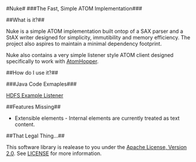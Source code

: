 #Nuke#
###The Fast, Simple ATOM Implementation###

##What is it?##

Nuke is a simple ATOM implementation built ontop of a SAX parser and a StAX writer designed for simplicity, immutibility and memory efficiency. The project also aspires to maintain a minimal dependency footprint.

Nuke also contains a very simple listener style ATOM client designed specifically to work with [AtomHopper](http://atomhopper.org/).

##How do I use it?##

###Java Code Exmaples###

[HDFS Example Listener](https://github.com/zinic/atom-nuke/blob/master/src/main/java/net/jps/nuke/listener/hadoop/HDFSFeedListener.java)

##Features Missing##

* Extensible elements - Internal elements are currently treated as text content.

##That Legal Thing...##

This software library is realease to you under the [Apache License, Version 2.0](http://www.apache.org/licenses/LICENSE-2.0.html). See [LICENSE](https://github.com/zinic/atom-nuke/blob/master/LICENSE) for more information.

